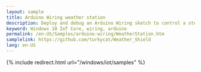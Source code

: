 ```yaml
---
layout: sample
title: Arduino Wiring weather station
description: Deploy and debug an Arduino Wiring sketch to control a stepper motor
keyword: Windows 10 IoT Core, wiring, arduino
permalink: /en-US/Samples/arduino-wiring/WeatherStation.htm
samplelink: https://github.com/turkycat/Weather_Shield
lang: en-US
---
```

{% include redirect.html url="/windows/iot/samples" %}
